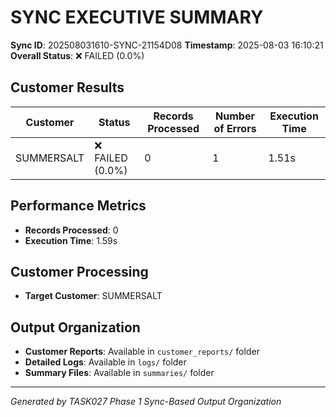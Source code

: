 # SYNC EXECUTIVE SUMMARY

**Sync ID**: 202508031610-SYNC-21154D08
**Timestamp**: 2025-08-03 16:10:21
**Overall Status**: ❌ FAILED (0.0%)

## Customer Results

| Customer | Status | Records Processed | Number of Errors | Execution Time |
|----------|--------|-------------------|------------------|----------------|
| SUMMERSALT | ❌ FAILED (0.0%) | 0 | 1 | 1.51s |

## Performance Metrics
- **Records Processed**: 0
- **Execution Time**: 1.59s

## Customer Processing
- **Target Customer**: SUMMERSALT

## Output Organization
- **Customer Reports**: Available in `customer_reports/` folder
- **Detailed Logs**: Available in `logs/` folder
- **Summary Files**: Available in `summaries/` folder

---
*Generated by TASK027 Phase 1 Sync-Based Output Organization*